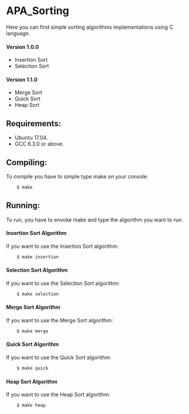 # APA_Sorting

Here you can find simple sorting algorithms implementations using C language.

#### Version 1.0.0
 - Insertion Sort
 - Selection Sort
#### Version 1.1.0
 - Merge Sort
 - Quick Sort
 - Heap Sort

## Requirements:

- Ubuntu 17.04.
- GCC 6.3.0 or above.

## Compiling:

To compile you have to simple type make on your console:
```sh
	$ make
```

## Running:

To run, you have to envoke make and type the algorithm you want to run.

#### Insertion Sort Algorithm
If you want to use the Insertion Sort algorithm:
```sh
	$ make insertion
```

#### Selection Sort Algorithm
If you want to use the Selection Sort algorithm:
```sh
	$ make selection
```

#### Merge Sort Algorithm
If you want to use the Merge Sort algorithm:
```sh
	$ make merge
```

#### Quick Sort Algorithm
If you want to use the Quick Sort algorithm:
```sh
	$ make quick
```

#### Heap Sort Algorithm
If you want to use the Heap Sort algorithm:
```sh
	$ make heap
```